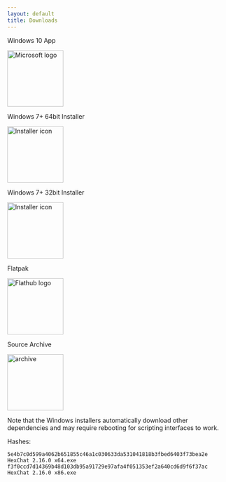 ```yaml
---
layout: default
title: Downloads
---
```


<div class="flex-container">
  <div class="card">
    <p>Windows 10 App</p>
    <a href="https://www.microsoft.com/store/apps/9NRRBGTTM4J2"><img src="/img/microsoft.png" width="128" alt="Microsoft logo"/></a>
  </div>
  <div class="card">
    <p>Windows 7+ 64bit Installer</p>
    <a href="https://dl.hexchat.net/hexchat/HexChat%20{{ site.win_version }}%20x64.exe"><img src="/img/exe.png" width="128" alt="Installer icon" /></a>
  </div>
  <div class="card">
    <p>Windows 7+ 32bit Installer</p>
    <a href="https://dl.hexchat.net/hexchat/HexChat%20{{ site.win_version }}%20x86.exe"><img src="/img/exe.png" width="128" alt="Installer icon" /></a>
  </div>
  <div class="card">
    <p>Flatpak</p>
    <a href="https://flathub.org/apps/details/io.github.Hexchat"><img src="/img/flathub.png" width="128" alt="Flathub logo"/></a>
  </div>
  <!-- div class="card">
    <p>Snap</p>
    <a href="https://snapcraft.io/hexchat"><img src="/img/snapcraft.png" width="128" alt="Snapcraft logo"/></a>
  </div -->
  <div class="card">
    <p>Source Archive</p>
    <a href="https://dl.hexchat.net/hexchat/hexchat-{{ site.version }}.tar.xz"><img src="/img/box.png" width="128" alt="archive"/></a>
  </div>
</div>

Note that the Windows installers automatically download other dependencies and may require
rebooting for scripting interfaces to work.

Hashes:

```
5e4b7c0d599a4062b651855c46a1c030633da531041818b3fbed6403f73bea2e  HexChat 2.16.0 x64.exe
f3f0ccd7d14369b48d103db95a91729e97afa4f051353ef2a640cd6d9f6f37ac  HexChat 2.16.0 x86.exe
```

